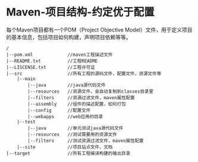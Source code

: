 ﻿# Maven-项目结构-约定优于配置

每个Maven项目都有一个POM（Project Objective Model）文件，用于定义项目的基本信息，包括项目如何构建，声明项目依赖等等。

```
/
|--pom.xml             //maven工程描述文件
|--README.txt          //工程README
|--LISCENSE.txt        //工程许可证
|--src                 //所有工程的源码文件，配置文件，资源文件等
    |--main
        |--java        //java源代码文件
        |--resources   //资源文件，会自动复制到classes目录里
        |--filters     //资源过滤文件，maven属性配置
        |--assembly    //组件的描述配置，如何打包
        |--config      //配置文件
        |--webapps     //web应用的目录
    |--test
        |--java        //单元测试java源代码文件
        |--resources   //测试需要用的资源文件
        |--filters     //测试资源过滤文件，maven属性配置
    |--site            //项目站点文件，文档
|--target              //所有工程编译构建的输出目录
```
